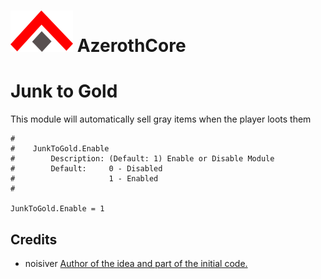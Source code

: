 # ![logo](https://raw.githubusercontent.com/azerothcore/azerothcore.github.io/master/images/logo-github.png) AzerothCore

# Junk to Gold
This module will automatically sell gray items when the player loots them

```
#
#    JunkToGold.Enable
#        Description: (Default: 1) Enable or Disable Module
#        Default:     0 - Disabled
#                     1 - Enabled
#

JunkToGold.Enable = 1
```

## Credits

- noisiver [Author of the idea and part of the initial code.](https://github.com/noisiver/mod-junk-to-gold)
